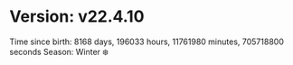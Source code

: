 # Version: v22.4.10
Time since birth: 8168 days, 196033 hours, 11761980 minutes, 705718800 seconds
Season: Winter ❄️
